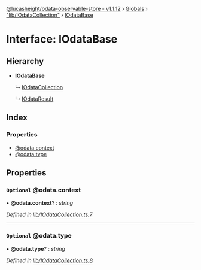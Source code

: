 [@lucasheight/odata-observable-store - v1.1.12](../README.md) › [Globals](../globals.md) › ["lib/IOdataCollection"](../modules/_lib_iodatacollection_.md) › [IOdataBase](_lib_iodatacollection_.iodatabase.md)

# Interface: IOdataBase

## Hierarchy

* **IOdataBase**

  ↳ [IOdataCollection](_lib_iodatacollection_.iodatacollection.md)

  ↳ [IOdataResult](_lib_iodatacollection_.iodataresult.md)

## Index

### Properties

* [@odata.context](_lib_iodatacollection_.iodatabase.md#optional-@odata.context)
* [@odata.type](_lib_iodatacollection_.iodatabase.md#optional-@odata.type)

## Properties

### `Optional` @odata.context

• **@odata.context**? : *string*

*Defined in [lib/IOdataCollection.ts:7](https://github.com/lucasheight/odata-observable-store/blob/1be1e3b5/projects/odata-observable-store/src/lib/IOdataCollection.ts#L7)*

___

### `Optional` @odata.type

• **@odata.type**? : *string*

*Defined in [lib/IOdataCollection.ts:8](https://github.com/lucasheight/odata-observable-store/blob/1be1e3b5/projects/odata-observable-store/src/lib/IOdataCollection.ts#L8)*
